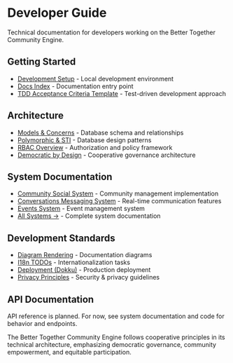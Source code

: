 # Developer Guide

Technical documentation for developers working on the Better Together Community Engine.

## Getting Started
- [Development Setup](../development/dev-setup.md) - Local development environment
- [Docs Index](../README.md) - Documentation entry point
- [TDD Acceptance Criteria Template](../implementation/templates/tdd_acceptance_criteria_template.md) - Test-driven development approach

## Architecture
- [Models & Concerns](architecture/models_and_concerns.md) - Database schema and relationships
- [Polymorphic & STI](architecture/polymorphic_and_sti.md) - Database design patterns
- [RBAC Overview](architecture/rbac_overview.md) - Authorization and policy framework
- [Democratic by Design](../shared/democratic_by_design.md) - Cooperative governance architecture

## System Documentation
- [Community Social System](systems/community_social_system.md) - Community management implementation
- [Conversations Messaging System](systems/conversations_messaging_system.md) - Real-time communication features
- [Events System](systems/events_system.md) - Event management system
- [All Systems →](systems/) - Complete system documentation

## Development Standards
- [Diagram Rendering](development/diagram_rendering.md) - Documentation diagrams
- [I18n TODOs](development/i18n_todo.md) - Internationalization tasks
- [Deployment (Dokku)](../production/deployment-dokku.md) - Production deployment
- [Privacy Principles](../shared/privacy_principles.md) - Security & privacy guidelines

## API Documentation
API reference is planned. For now, see system documentation and code for behavior and endpoints.

The Better Together Community Engine follows cooperative principles in its technical architecture, emphasizing democratic governance, community empowerment, and equitable participation.
